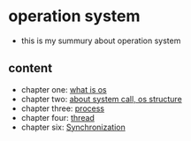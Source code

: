 # operation system

- this is my summury about operation system

## content
- chapter one: [what is os](./os_chapter1.md)
- chapter two: [about system call, os structure](./os_chapter2.md)
- chapter three: [process](./os_chapter3.md)
- chapter four: [thread](./os_chapter4.md)
- chapter six: [Synchronization](./os_chapter6.md)
